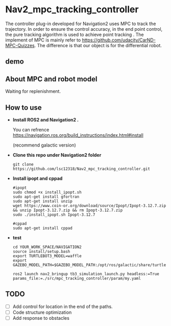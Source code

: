 # Nav2_mpc_tracking_controller

The controller plug-in developed for Navigation2 uses MPC to track the trajectory. In order to ensure the control accuracy, in the end point control, the pure tracking algorithm is used to achieve point tracking . The implement of MPC is mainly refer to https://github.com/udacity/CarND-MPC-Quizzes. The difference is that our object is for the differential robot.

## demo





## About  MPC and robot model

Waiting for replenishment.

## How to use

- **Install ROS2 and Navigation2 .** 

  You can refrence https://navigation.ros.org/build_instructions/index.html#install

  (recommend galactic version)

  

- **Clone this repo under Navigation2 folder**

  ```
  git clone https://github.com/lsc12318/Nav2_mpc_tracking_controller.git
  ```

- **Install ipopt and cppad**

  ```
  #ipopt
  sudo chmod +x install_ipopt.sh
  sudo apt-get install gfortran
  sudo apt-get install unzip
  wget https://www.coin-or.org/download/source/Ipopt/Ipopt-3.12.7.zip && unzip Ipopt-3.12.7.zip && rm Ipopt-3.12.7.zip
  sudo ./install_ipopt.sh Ipopt-3.12.7
  
  #cppad
  sudo apt-get install cppad
  ```

- **test**

  ```
  cd YOUR_WORK_SPACE/NAVIGATION2
  source install/setup.bash
  export TURTLEBOT3_MODEL=waffle
  export GAZEBO_MODEL_PATH=$GAZEBO_MODEL_PATH:/opt/ros/galactic/share/turtlebot3_gazebo/models
  
  ros2 launch nav2_bringup tb3_simulation_launch.py headless:=True params_file:=./src/mpc_tracking_controller/param/my.yaml
  ```



## TODO

- [ ] Add control for location in the end of the paths.
- [ ] Code structure optimization
- [ ] Add response to obstacles
